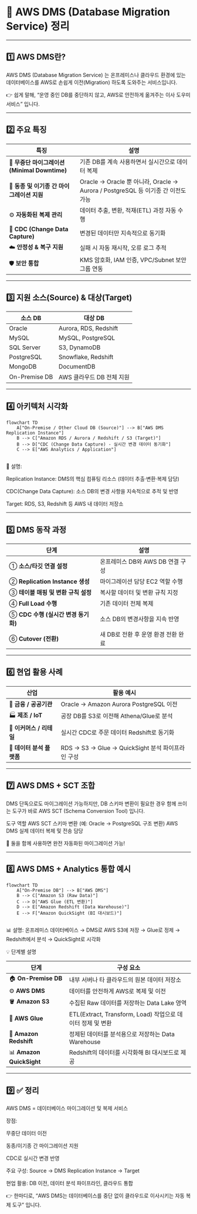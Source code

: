 <h1 id="🔄-aws-dms-database-migration-service-정리">🔄 AWS DMS (Database Migration Service) 정리</h1>
<hr />
<h2 id="1️⃣-aws-dms란">1️⃣ AWS DMS란?</h2>
<p>AWS DMS (Database Migration Service) 는
온프레미스나 클라우드 환경에 있는 데이터베이스를
AWS로 손쉽게 이전(Migration) 하도록 도와주는 서비스입니다.</p>
<p>👉 쉽게 말해,
“운영 중인 DB를 중단하지 않고, AWS로 안전하게 옮겨주는 이사 도우미 서비스” 입니다.</p>
<hr />
<h2 id="2️⃣-주요-특징">2️⃣ 주요 특징</h2>
<table>
<thead>
<tr>
<th>특징</th>
<th>설명</th>
</tr>
</thead>
<tbody><tr>
<td>🚀 <strong>무중단 마이그레이션 (Minimal Downtime)</strong></td>
<td>기존 DB를 계속 사용하면서 실시간으로 데이터 복제</td>
</tr>
<tr>
<td>🔁 <strong>동종 및 이기종 간 마이그레이션 지원</strong></td>
<td>Oracle → Oracle 뿐 아니라, Oracle → Aurora / PostgreSQL 등 이기종 간 이전도 가능</td>
</tr>
<tr>
<td>⚙️ <strong>자동화된 복제 관리</strong></td>
<td>데이터 추출, 변환, 적재(ETL) 과정 자동 수행</td>
</tr>
<tr>
<td>💾 <strong>CDC (Change Data Capture)</strong></td>
<td>변경된 데이터만 지속적으로 동기화</td>
</tr>
<tr>
<td>☁️ <strong>안정성 &amp; 복구 지원</strong></td>
<td>실패 시 자동 재시작, 오류 로그 추적</td>
</tr>
<tr>
<td>🛡 <strong>보안 통합</strong></td>
<td>KMS 암호화, IAM 인증, VPC/Subnet 보안 그룹 연동</td>
</tr>
</tbody></table>
<hr />
<h2 id="3️⃣-지원-소스source--대상target">3️⃣ 지원 소스(Source) &amp; 대상(Target)</h2>
<table>
<thead>
<tr>
<th>소스 DB</th>
<th>대상 DB</th>
</tr>
</thead>
<tbody><tr>
<td>Oracle</td>
<td>Aurora, RDS, Redshift</td>
</tr>
<tr>
<td>MySQL</td>
<td>MySQL, PostgreSQL</td>
</tr>
<tr>
<td>SQL Server</td>
<td>S3, DynamoDB</td>
</tr>
<tr>
<td>PostgreSQL</td>
<td>Snowflake, Redshift</td>
</tr>
<tr>
<td>MongoDB</td>
<td>DocumentDB</td>
</tr>
<tr>
<td>On-Premise DB</td>
<td>AWS 클라우드 DB 전체 지원</td>
</tr>
</tbody></table>
<hr />
<h2 id="4️⃣-아키텍처-시각화">4️⃣ 아키텍처 시각화</h2>
<pre><code class="language-mermaid">flowchart TD
    A[&quot;On-Premise / Other Cloud DB (Source)&quot;] --&gt; B[&quot;AWS DMS Replication Instance&quot;]
    B --&gt; C[&quot;Amazon RDS / Aurora / Redshift / S3 (Target)&quot;]
    B --&gt; D[&quot;CDC (Change Data Capture) - 실시간 변경 데이터 동기화&quot;]
    C --&gt; E[&quot;AWS Analytics / Application&quot;]</code></pre>
<p><img alt="" src="https://velog.velcdn.com/images/yjshin/post/96d422d9-6e6c-46cb-984b-119b699d3378/image.png" /></p>
<p>🧠 설명:</p>
<p>Replication Instance: DMS의 핵심 컴퓨팅 리소스 (데이터 추출·변환·복제 담당)</p>
<p>CDC(Change Data Capture): 소스 DB의 변경 사항을 지속적으로 추적 및 반영</p>
<p>Target: RDS, S3, Redshift 등 AWS 내 데이터 저장소</p>
<hr />
<h2 id="5️⃣-dms-동작-과정">5️⃣ DMS 동작 과정</h2>
<table>
<thead>
<tr>
<th>단계</th>
<th>설명</th>
</tr>
</thead>
<tbody><tr>
<td>① <strong>소스/타깃 연결 설정</strong></td>
<td>온프레미스 DB와 AWS DB 연결 구성</td>
</tr>
<tr>
<td>② <strong>Replication Instance 생성</strong></td>
<td>마이그레이션 담당 EC2 역할 수행</td>
</tr>
<tr>
<td>③ <strong>테이블 매핑 및 변환 규칙 설정</strong></td>
<td>복사할 데이터 및 변환 규칙 지정</td>
</tr>
<tr>
<td>④ <strong>Full Load 수행</strong></td>
<td>기존 데이터 전체 복제</td>
</tr>
<tr>
<td>⑤ <strong>CDC 수행 (실시간 변경 동기화)</strong></td>
<td>소스 DB의 변경사항을 지속 반영</td>
</tr>
<tr>
<td>⑥ <strong>Cutover (전환)</strong></td>
<td>새 DB로 전환 후 운영 환경 전환 완료</td>
</tr>
</tbody></table>
<hr />
<h2 id="6️⃣-현업-활용-사례">6️⃣ 현업 활용 사례</h2>
<table>
<thead>
<tr>
<th>산업</th>
<th>활용 예시</th>
</tr>
</thead>
<tbody><tr>
<td>🏢 <strong>금융 / 공공기관</strong></td>
<td>Oracle → Amazon Aurora PostgreSQL 이전</td>
</tr>
<tr>
<td>🏭 <strong>제조 / IoT</strong></td>
<td>공장 DB를 S3로 이전해 Athena/Glue로 분석</td>
</tr>
<tr>
<td>🛒 <strong>이커머스 / 리테일</strong></td>
<td>실시간 CDC로 주문 데이터 Redshift로 동기화</td>
</tr>
<tr>
<td>🧠 <strong>데이터 분석 플랫폼</strong></td>
<td>RDS → S3 → Glue → QuickSight 분석 파이프라인 구성</td>
</tr>
</tbody></table>
<hr />
<h2 id="7️⃣-aws-dms--sct-조합">7️⃣ AWS DMS + SCT 조합</h2>
<p>DMS 단독으로도 마이그레이션 가능하지만, DB 스키마 변환이 필요한 경우
함께 쓰이는 도구가 바로 AWS SCT (Schema Conversion Tool) 입니다.</p>
<p>도구    역할
AWS SCT    스키마 변환 (예: Oracle → PostgreSQL 구조 변환)
AWS DMS    실제 데이터 복제 및 전송 담당</p>
<p>🧩 둘을 함께 사용하면 완전 자동화된 마이그레이션 가능!</p>
<hr />
<h2 id="8️⃣-aws-dms--analytics-통합-예시">8️⃣ AWS DMS + Analytics 통합 예시</h2>
<pre><code class="language-mermaid">flowchart TD
    A[&quot;On-Premise DB&quot;] --&gt; B[&quot;AWS DMS&quot;]
    B --&gt; C[&quot;Amazon S3 (Raw Data)&quot;]
    C --&gt; D[&quot;AWS Glue (ETL 변환)&quot;]
    D --&gt; E[&quot;Amazon Redshift (Data Warehouse)&quot;]
    E --&gt; F[&quot;Amazon QuickSight (BI 대시보드)&quot;]</code></pre>
<p><img alt="" src="https://velog.velcdn.com/images/yjshin/post/bf960fac-d7e2-4f21-b95d-59a771c09b83/image.png" /></p>
<p>📊 설명:
온프레미스 데이터베이스 → DMS로 AWS S3에 저장 → Glue로 정제 → Redshift에서 분석 → QuickSight로 시각화</p>
<p>💡 단계별 설명</p>
<table>
<thead>
<tr>
<th>단계</th>
<th>구성 요소</th>
</tr>
</thead>
<tbody><tr>
<td>🏠 <strong>On-Premise DB</strong></td>
<td>내부 서버나 타 클라우드의 원본 데이터 저장소</td>
</tr>
<tr>
<td>⚙️ <strong>AWS DMS</strong></td>
<td>데이터를 안전하게 AWS로 복제 및 이전</td>
</tr>
<tr>
<td>🪣 <strong>Amazon S3</strong></td>
<td>수집된 Raw 데이터를 저장하는 Data Lake 영역</td>
</tr>
<tr>
<td>🧩 <strong>AWS Glue</strong></td>
<td>ETL(Extract, Transform, Load) 작업으로 데이터 정제 및 변환</td>
</tr>
<tr>
<td>🏢 <strong>Amazon Redshift</strong></td>
<td>정제된 데이터를 분석용으로 저장하는 Data Warehouse</td>
</tr>
<tr>
<td>📊 <strong>Amazon QuickSight</strong></td>
<td>Redshift의 데이터를 시각화해 BI 대시보드로 제공</td>
</tr>
</tbody></table>
<hr />
<h2 id="9️⃣-✅-정리">9️⃣ ✅ 정리</h2>
<p>AWS DMS = 데이터베이스 마이그레이션 및 복제 서비스</p>
<p>장점:</p>
<p>무중단 데이터 이전</p>
<p>동종/이기종 간 마이그레이션 지원</p>
<p>CDC로 실시간 변경 반영</p>
<p>주요 구성: Source → DMS Replication Instance → Target</p>
<p>현업 활용: DB 이전, 데이터 분석 파이프라인, 클라우드 통합</p>
<p>👉 한마디로,
“AWS DMS는 데이터베이스를 중단 없이 클라우드로 이사시키는 자동 복제 도구” 입니다.</p>